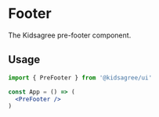 # Footer

The Kidsagree pre-footer component.

## Usage

```jsx
import { PreFooter } from '@kidsagree/ui'

const App = () => (
  <PreFooter />
)
```
